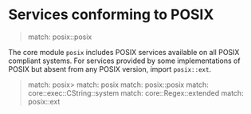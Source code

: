 # Services conforming to POSIX

> match: posix::posix

The core module `posix` includes POSIX services available on all POSIX compliant systems.
For services provided by some implementations of POSIX but absent from any POSIX version,
import `posix::ext`.

> match: posix>
> match: posix
> match: posix::posix
> match: core::exec::CString::system
> match: core::Regex::extended
> match: posix::ext

